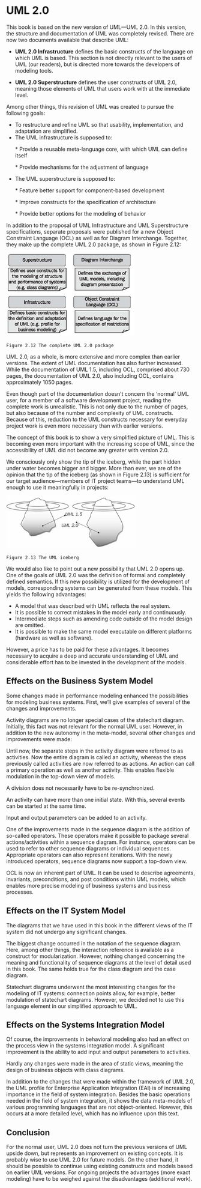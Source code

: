 # UML 2.0

This book is based on the new version of UML—UML 2.0. In this version, the structure and documentation of UML was completely revised. There are now two documents available that describe UML:

 * <b>UML 2.0 Infrastructure</b> defines the basic constructs of the language on which UML is based. This section is not directly relevant to the users of UML (our readers), but is directed more towards the developers of modeling tools.
 
 * <b>UML 2.0 Superstructure</b> defines the user constructs of UML 2.0, meaning those elements of UML that users work with at the immediate level.

Among other things, this revision of UML was created to pursue the following goals:

 * To restructure and refine UML so that usability, implementation, and adaptation are simplified.		
 * The UML infrastructure is supposed to:
		<p>* Provide a reusable meta-language core, with which UML can define itself</p>
		<p>* Provide mechanisms for the adjustment of language</p>
 * The UML superstructure is supposed to:
		<p>* Feature better support for component-based development</p>
		<p>* Improve constructs for the specification of architecture</p>
		<p>* Provide better options for the modeling of behavior</p>

In addition to the proposal of UML Infrastructure and UML Superstructure specifications, separate proposals were published for a new Object Constraint Language (OCL) as well as for Diagram Interchange. Together, they make up the complete UML 2.0 package, as shown in Figure 2.12:

![UML2.0](images/UML2.0.jpg)

	Figure 2.12 The complete UML 2.0 package
	
UML 2.0, as a whole, is more extensive and more complex than earlier versions. The extent of UML documentation has also further increased. While the documentation of UML 1.5, including OCL, comprised about 730 pages, the documentation of UML 2.0, also including OCL, contains approximately 1050 pages.

Even though part of the documentation doesn’t concern the ‘normal’ UML user, for a member of a software development project, reading the complete work is unrealistic. This is not only due to the number of pages, but also because of the number and complexity of UML constructs. Because of this, reduction to the UML constructs necessary for everyday project work is even more necessary than with earlier versions.

The concept of this book is to show a very simplified picture of UML. This is becoming even more important with the increasing scope of UML, since the accessibility of UML did not become any greater with version 2.0.

We consciously only show the tip of the iceberg, while the part hidden under water becomes bigger and bigger. More than ever, we are of the opinion that the tip of the iceberg (as shown in Figure 2.13) is sufficient for our target audience—members of IT project teams—to understand UML enough to use it meaningfully in projects:

![UML_Iceberg](images/UML_Iceberg.jpg)

	Figure 2.13 The UML iceberg
	
We would also like to point out a new possibility that UML 2.0 opens up. One of the goals of UML 2.0 was the definition of formal and completely defined semantics. If this new possibility is utilized for the development of models, corresponding systems can be generated from these models. This yields the following advantages:

 * A model that was described with UML reflects the real system.
 * It is possible to correct mistakes in the model early and continuously.
 * Intermediate steps such as amending code outside of the model design are omitted.
 * It is possible to make the same model executable on different platforms (hardware as well as software).

However, a price has to be paid for these advantages. It becomes necessary to acquire a deep and accurate understanding of UML and considerable effort has to be invested in the development of the models.

## Effects on the Business System Model

Some changes made in performance modeling enhanced the possibilities for modeling business systems. First, we’ll give examples of several of the changes and improvements.

Activity diagrams are no longer special cases of the statechart diagram. Initially, this fact was not relevant for the normal UML user. However, in addition to the new autonomy in the meta-model, several other changes and improvements were made:

Until now, the separate steps in the activity diagram were referred to as activities. Now the entire diagram is called an activity, whereas the steps previously called activities are now referred to as actions. An action can call a primary operation as well as another activity. This enables flexible modulation in the top-down view of models.

A division does not necessarily have to be re-synchronized.

An activity can have more than one initial state. With this, several events can be started at the same time.

Input and output parameters can be added to an activity.

One of the improvements made in the sequence diagram is the addition of so-called operators. These operators make it possible to package several actions/activities within a sequence diagram. For instance, operators can be used to refer to other sequence diagrams or individual sequences. Appropriate operators can also represent iterations. With the newly introduced operators, sequence diagrams now support a top-down view.

OCL is now an inherent part of UML. It can be used to describe agreements, invariants, preconditions, and post conditions within UML models, which enables more precise modeling of business systems and business processes.

## Effects on the IT System Model

The diagrams that we have used in this book in the different views of the IT system did not undergo any significant changes.

The biggest change occurred in the notation of the sequence diagram. Here, among other things, the interaction reference is available as a construct for modularization. However, nothing changed concerning the meaning and functionality of sequence diagrams at the level of detail used in this book. The same holds true for the class diagram and the case diagram.

Statechart diagrams underwent the most interesting changes for the modeling of IT systems: connection points allow, for example, better modulation of statechart diagrams. However, we decided not to use this language element in our simplified approach to UML.

## Effects on the Systems Integration Model

Of course, the improvements in behavioral modeling also had an effect on the process view in the systems integration model. A significant improvement is the ability to add input and output parameters to activities.

Hardly any changes were made in the area of static views, meaning the design of business objects with class diagrams.

In addition to the changes that were made within the framework of UML 2.0, the UML profile for Enterprise Application Integration (EAI) is of increasing importance in the field of system integration. Besides the basic operations needed in the field of system integration, it shows the data meta-models of various programming languages that are not object-oriented. However, this occurs at a more detailed level, which has no influence upon this text.

## Conclusion

For the normal user, UML 2.0 does not turn the previous versions of UML upside down, but represents an improvement on existing concepts. It is probably wise to use UML 2.0 for future models. On the other hand, it should be possible to continue using existing constructs and models based on earlier UML versions. For ongoing projects the advantages (more exact modeling) have to be weighed against the disadvantages (additional work).


